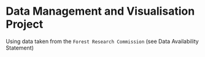 # Data Management and Visualisation Project
Using data taken from the `Forest Research Commission` (see Data Availability Statement)
